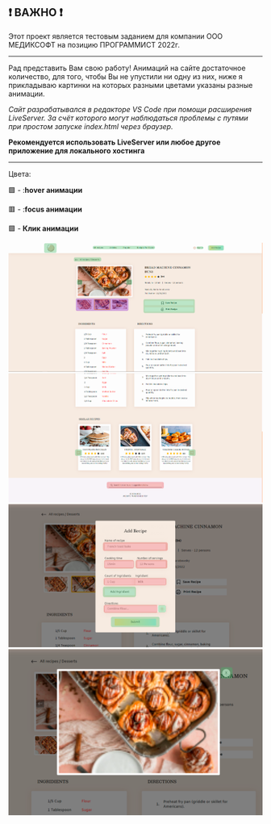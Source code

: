 ## :heavy_exclamation_mark: ВАЖНО :heavy_exclamation_mark:

Этот проект является тестовым заданием для компании ООО МЕДИКСОФТ на позицию ПРОГРАММИСТ 2022г.
___
Рад представить Вам свою работу! Анимаций на сайте достаточное количество, для того, чтобы Вы не упустили ни одну из них, ниже я прикладываю картинки на которых разными цветами указаны разные анимации. 

*Сайт разрабатывался в редакторе VS Code при помощи расширения LiveServer. За счёт которого могут наблюдаться проблемы с путями при простом запуске index.html через браузер.*

**Рекомендуется использовать LiveServer или любое другое приложение для локального хостинга**
___
Цвета:

🟩 - :**hover анимации**

🟥 - :**focus анимации**

🟪 - **Клик анимации**





![Иллюстрация к проекту](https://github.com/Scheffio/WhenSheBites/raw/dev/ReadMeImgs/1.png)
![Иллюстрация к проекту](https://github.com/Scheffio/WhenSheBites/raw/dev/ReadMeImgs/2.png)
![Иллюстрация к проекту](https://github.com/Scheffio/WhenSheBites/raw/dev/ReadMeImgs/3.png)
![Иллюстрация к проекту](https://github.com/Scheffio/WhenSheBites/raw/dev/ReadMeImgs/4.png)
